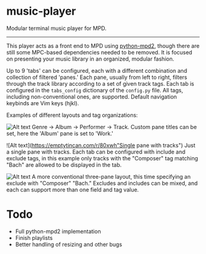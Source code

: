# music-player

Modular terminal music player for MPD.

---

This player acts as a front end to MPD using [python-mpd2](https://pypi.org/project/python-mpd2/), though there are still some MPC-based dependencies needed to be removed. It is focused on presenting your music library in an organized, modular fashion. 

Up to 9 'tabs' can be configured, each with a different combination and collection of filtered 'panes.' Each pane, usually from left to right, filters through the track library according to a set of given track tags. Each tab is configured in the `tabs_config` dictionary of the `config.py` file. All tags, including non-conventional ones, are supported. Default navigation keybinds are Vim keys (hjkl).

Examples of different layouts and tag organizations:

![Alt text](https://emptytincan.com/r/wvn06   "Genre->Album->Performer->Track")
Genre -> Album -> Performer -> Track. Custom pane titles can be set, here the 'Album' pane is set to 'Work.'

![Alt text](https://emptytincan.com/r/80xwh"Single pane with tracks")
Just a single pane with tracks. Each tab can be configured with include and exclude tags, in this example only tracks with the "Composer" tag matching "Bach" are allowed to be displayed in the tab.

![Alt text](https://emptytincan.com/r/80xwh"Genre->Album->Track")
A more conventional three-pane layout, this time specifying an exclude with "Composer" "Bach." Excludes and includes can be mixed, and each can support more than one field and tag value.

# Todo

- Full python-mpd2 implementation
- Finish playlists
- Better handling of resizing and other bugs
